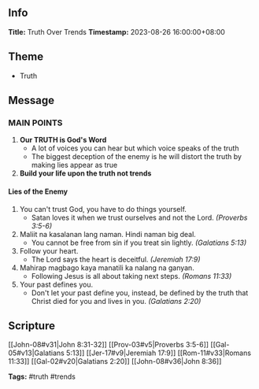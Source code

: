 ## Info
**Title:** Truth Over Trends
**Timestamp:** 2023-08-26 16:00:00+08:00

## Theme
- Truth

## Message
### MAIN POINTS
1. **Our TRUTH is God's Word**
	- A lot of voices you can hear but which voice speaks of the truth
	- The biggest deception of the enemy is he will distort the truth by making lies appear as true
2. **Build your life upon the truth not trends**

#### Lies of the Enemy
1. You can't trust God, you have to do things yourself.
	- Satan loves it when we trust ourselves and not the Lord. *(Proverbs 3:5-6)*
2. Maliit na kasalanan lang naman. Hindi naman big deal.
	- You cannot be free from sin if you treat sin lightly. *(Galatians 5:13)*
3. Follow your heart.
	- The Lord says the heart is deceitful. *(Jeremiah 17:9)*
4. Mahirap magbago kaya manatili ka nalang na ganyan.
	- Following Jesus is all about taking next steps. *(Romans 11:33)*
5. Your past defines you.
	- Don't let your past define you, instead, be defined by the truth that Christ died for you and lives in you. *(Galatians 2:20)*

## Scripture
[[John-08#v31|John 8:31-32]]
[[Prov-03#v5|Proverbs 3:5-6]]
[[Gal-05#v13|Galatians 5:13]]
[[Jer-17#v9|Jeremiah 17:9]]
[[Rom-11#v33|Romans 11:33]]
[[Gal-02#v20|Galatians 2:20]]
[[John-08#v36|John 8:36]]

**Tags:** #truth #trends